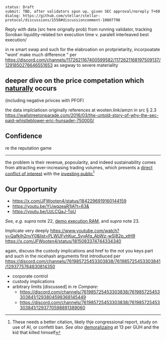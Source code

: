 ```
status: Draft
submit: TBD, after validators spun up, given SEC approval/noreply T+60
dialog: https://github.com/stellar/stellar-protocol/discussions/1558#discussioncomment-10807798
```

Reply with data (src here orignally prob) from running validator, tracking Soroban liquidity-related txn execution time v. paralell interleaved best execution/

in re smart swap and such for the elabroation on protprietarity, incorpoatate "wont' make much difference
" per https://discord.com/channels/1172621167400599582/1172621168197509137/1291850276646551653 as segway to severe materiality

## deeper dive on the price competation which [naturally](https://reports.tiger-research.com/p/onchain-darkpool-eng) occurs
(including negative privces with PFOF)

[^lolpcs]: [instanet_history_comic.pdf](https://github.com/user-attachments/files/17347641/instanet_history_comic.pdf)

[^fragmentation1]: [quandaries_of_fragmentation.pdf](https://github.com/user-attachments/files/17347675/quandaries_of_fragmentation.pdf)
[^fragmentation2]: [Base asset differentiation](https://papers.ssrn.com/sol3/papers.cfm?abstract_id=1808269)
[^fragmentation3]: Synch the argument with the material difficulty of [reconciling segmented assets](https://github.com/user-attachments/files/17347723/inften__20200407094352_82382.pdf)

the data implciatiosn originally references at wooten.link/amzn in src § 2.3
https://wallstreetonparade.com/2016/03/the-untold-story-of-why-the-sec-paid-whistleblower-eric-hunsader-750000/

## Confidence

re the reputation game

---

the problem is their revenue, popoularity, and indeed sustainability comes from attracting ever-increasing trading volumes, which presents a [direct conflict of interest](https://youtu.be/YUwqzeaR1lA?t=63) with the [investing public](https://www.reddit.com/r/Bogleheads/comments/ug32km/can_someone_explain_to_me_what_revenue_from/?rdt=55563)[^investing-public]

[^investing-public]: These needs a better citation, likely thje congressional report, study on use of AI, or confetti ban. _See also_ [demoralizaing](https://microstructure.exchange/papers/TME-paper.pdf) at 13 per GUH and the kid that killed himself

## Our Opportunity

- https://x.com/JFWooten4/status/1842296919160144159
- https://youtu.be/YUwqzeaR1lA?t=63&
- https://youtu.be/UzLCQaJ-TqU

_See, e.g. supra_ note 22, [demo execution RAM](), and _supra_ note 23.



Implicate very deeply https://www.youtube.com/watch?v=QafkIh2nvY0&list=PLWUFvhKuc_5vyAfq_AbWz-wSl82p_xtH9
https://x.com/JFWooten4/status/1815083374744334340

again, discuss the custody implications and href to the not you keys part and such in the nicehash arguments first introdiuced per https://discord.com/channels/761985725453303838/761985725453303841/1293775764830814350
- corporate control
- custody implications
- arbitrary limits [discussed] in re _Compare_:
  - https://discord.com/channels/761985725453303838/761985725453303841/1293804598368145449
  - https://discord.com/channels/761985725453303838/761985725453303841/1293770598891389060
